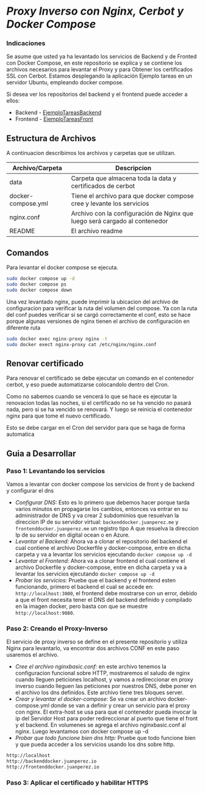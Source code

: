 # _Proxy Inverso con Nginx, Cerbot y Docker Compose_

### Indicaciones
Se asume que usted ya ha levantado los servicios de Backend y de Fronted con Docker Compose, en este repositorio se explica y se contiene los archivos necesarios para levantar el Proxy y para Obtener los certificados SSL con Cerbot.
Estamos desplegando la aplicación Ejemplo tareas en un servidor Ubuntu, empleando docker compose.

Si desea ver los repositorios del backend y el frontend puede acceder a ellos:
- Backend - [EjemploTareasBackend](https://github.com/calderonperaza/ejemplotareasBackEndExpress)
- Frontend - [EjemploTareasFront](https://github.com/calderonperaza/ejemplotareasfrontend)

## Estructura de Archivos

A continuacion describimos los archivos y carpetas que se utilizan.

| Archivo/Carpeta | Descripcion |
| ------ | ------ |
| data | Carpeta que almacena toda la data y certificados de cerbot|
| docker-compose.yml | Tiene el archivo para que docker compose cree y levante los servicios |
| nginx.conf | Archivo con la configuración de Nginx que luego será cargado al contenedor |
| README | El archivo readme |


## Comandos
Para levantar el docker compose se ejecuta.

```sh
sudo docker compose up -d
sudo docker compose ps
sudo docker compose down
```

Una vez levantado nginx, puede imprimir la ubicacion del archivo de configuracion para verificar la ruta del volumen del compose. Ya con la ruta del conf puedes verificar si se cargó correctamente el conf, esto se hace porque algunas versiones de nginx tienen el archivo de configuración en diferente ruta

```sh
sudo docker exec nginx-proxy nginx -t
sudo docker exect nginx-proxy cat /etc/nginx/nginx.conf
```

## Renovar certificado
Para renovar el certificado se debe ejecutar un comando en el contenedor cerbot, y eso puede automatizarse colocandolo dentro del Cron.

Como no sabemos cuando se vencerá lo que se hace es ejecutar la renovacion todas las noches, si el certificado no se ha vencido no pasará nada, pero si se ha vencido se renovará. Y luego se reinicia el contenedor nginx para que tome el nuevo certificado.


Esto se debe cargar en el Cron del servidor para que se haga de forma automatica

## Guia a Desarrollar

### Paso 1: Levantando los servicios
Vamos a levantar con docker compose los servicios de front y de backend y configurar el dns

- _Configurar DNS:_ Esto es lo primero que debemos hacer porque tarda varios minutos en propagarse los cambios, entonces va entrar en su administrador de DNS y va crear 2 subdominios que resuelvan la direccion IP de su servidor virtual: `backenddocker.juanperez.me` y `frontenddocker.juanperez.me` un registro tipo A que resuelva la direccion Ip de su servidor en digital ocean o en Azure.
- _Levantar el Backend:_ Ahora va a clonar el repositorio del backend el cual contiene el archivo Dockerfile y docker-compose, entre en dicha carpeta y va a levantar los servicios ejecutando `docker compose up -d`
- _Levantar el Frontend:_ Ahora va a clonar frontend el cual contiene el archivo Dockerfile y docker-compose, entre en dicha carpeta y va a levantar los servicios ejecutando `docker compose up -d`
- _Probar los servicios:_ Pruebe que el backend y el frontend esten funcionando, primero el backend el cual se accede en: `http://localhost:3000`, el frontend debe mostrarse con un error, debido a que el front necesita tener el DNS del backend definido y compilado en la imagen docker, pero basta con que se muestre `http://localhost:9080`.

### Paso 2: Creando el Proxy-Inverso
El servicio de proxy inverso se define en el presente repositorio y utiliza Nginx para levantarlo, va encontrar dos archivos CONF en este paso usaremos el archivo.

- _Cree el archivo nginxbasic.conf:_ en este archivo tenemos la configuracion funcional sobre HTTP, mostraremos el saludo de nginx cuando lleguen peticiones localhost, y vamos a redireccionar en proxy inverso cuando lleguen las peticiones por nuestros DNS, debe poner en el archivo los dns definidos. Este archivo tiene tres bloques server.
- _Crear y levantar el docker-compose:_ Se va crear un archivo docker-compose.yml donde se van a definir y crear un servicio para el proxy con nginx. El extra-host se usa para que el contenedor pueda invocar la ip del Servidor Host para poder redireccionar al puerto que tiene el front y el backend. En volumenes se agrega el archivo nginxbasic.conf al nginx. Luego levantamos con docker compose up -d
- _Probar que todo funcione bien dns http:_ Pruebe que todo funcione bien y que pueda acceder a los servicios usando los dns sobre http.
```sh
http://localhost
http://backenddocker.juanperez.io
http://frontenddocker.juanperez.io
```



### Paso 3: Aplicar el certificado y habilitar HTTPS
